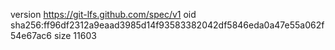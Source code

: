 version https://git-lfs.github.com/spec/v1
oid sha256:ff96df2312a9eaad3985d14f93583382042df5846eda0a47e55a062f54e67ac6
size 11603
